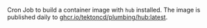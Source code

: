 Cron Job to build a container image with `hub` installed.
The image is published daily to [ghcr.io/tektoncd/plumbing/hub:latest](ghcr.io/tektoncd/plumbing/hub:latest).
